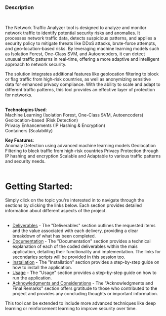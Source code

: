 <h3>Description</h3><br>

The Network Traffic Analyzer tool is designed to analyze and monitor network traffic to identify potential security risks and anomalies. It processes network traffic data, detects suspicious patterns, and applies a security policy to mitigate threats like DDoS attacks, brute-force attempts, and geo-location-based risks. By leveraging machine learning models such as Isolation Forest, One-Class SVM, and Autoencoders, it can detect unusual traffic patterns in real-time, offering a more adaptive and intelligent approach to network security.<br>

The solution integrates additional features like geolocation filtering to block or flag traffic from high-risk countries, as well as anonymizing sensitive data for enhanced privacy compliance. With the ability to scale and adapt to different traffic patterns, this tool provides an effective layer of protection for networks.<br><br>


**Technologies Used**:<br>
Machine Learning (Isolation Forest, One-Class SVM, Autoencoders)<br>
Geolocation-based (Risk Detection)<br>
Privacy Enhancements (IP Hashing & Encryption)<br>
Containers (Scalability)<br>

**Key Features**:<br>
Anomaly Detection using advanced machine learning models Geolocation Filtering to block traffic from high-risk countries Privacy Protection through IP hashing and encryption Scalable and Adaptable to various traffic patterns and security needs.<br><br>

# Getting Started:

Simply click on the topic you're interested in to navigate through the sections by clicking the links below. Each section provides detailed information about different aspects of the project.<br><br>

- [Deliverables](content/deliverables.md) - The "Deliverables" section outlines the requested items and the value associated with each delivery, providing a clear breakdown of what has been completed.
- [Documentation](content/documentation.md) - The "Documentation" section provides a technical explanation of each of the coded deliverables within the mais application, detailing their functionality and implementation. The links for secondaries scripts will be provided in this session too.
- [Installation](content/installation.md) - The "Installation" section provides a step-by-step guide on how to install the application.
- [Usage](content/usage.md) - The "Usage" section provides a step-by-step guide on how to run the application.
- [Acknowledgments and Considerations](content/acknowledgments.md) - The "Acknowledgments and Final Remarks" section offers gratitude to those who contributed to the project and provides any concluding thoughts or important information.

This tool can be extended to include more advanced techniques like deep learning or reinforcement learning to improve security over time.<br><br>
